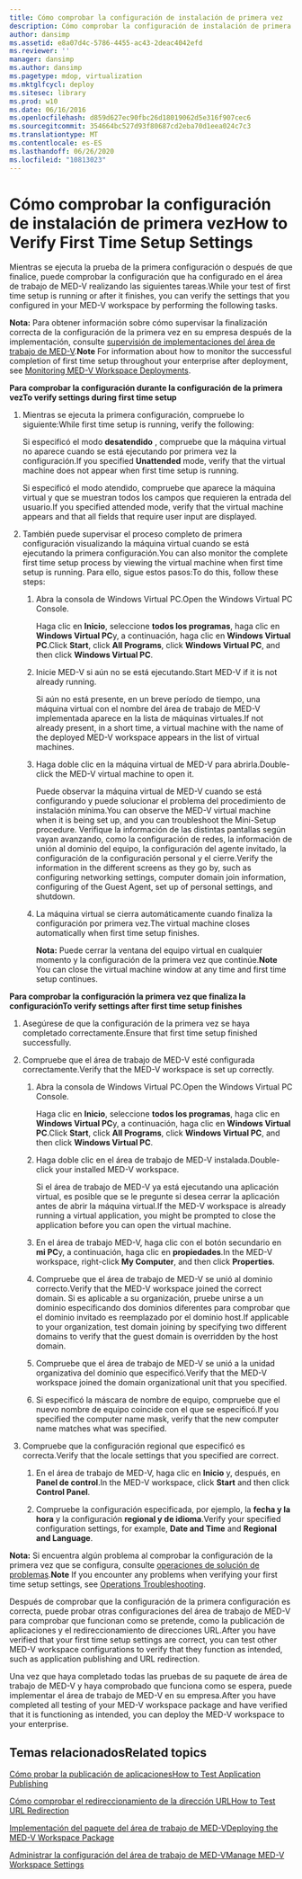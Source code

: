 ```yaml
---
title: Cómo comprobar la configuración de instalación de primera vez
description: Cómo comprobar la configuración de instalación de primera vez
author: dansimp
ms.assetid: e8a07d4c-5786-4455-ac43-2deac4042efd
ms.reviewer: ''
manager: dansimp
ms.author: dansimp
ms.pagetype: mdop, virtualization
ms.mktglfcycl: deploy
ms.sitesec: library
ms.prod: w10
ms.date: 06/16/2016
ms.openlocfilehash: d859d627ec90fbc26d18019062d5e316f907cec6
ms.sourcegitcommit: 354664bc527d93f80687cd2eba70d1eea024c7c3
ms.translationtype: MT
ms.contentlocale: es-ES
ms.lasthandoff: 06/26/2020
ms.locfileid: "10813023"
---
```

# <span data-ttu-id="d10b2-103">Cómo comprobar la configuración de instalación de primera vez</span><span class="sxs-lookup"><span data-stu-id="d10b2-103">How to Verify First Time Setup Settings</span></span>


<span data-ttu-id="d10b2-104">Mientras se ejecuta la prueba de la primera configuración o después de que finalice, puede comprobar la configuración que ha configurado en el área de trabajo de MED-V realizando las siguientes tareas.</span><span class="sxs-lookup"><span data-stu-id="d10b2-104">While your test of first time setup is running or after it finishes, you can verify the settings that you configured in your MED-V workspace by performing the following tasks.</span></span>

<span data-ttu-id="d10b2-105">**Nota:**  Para obtener información sobre cómo supervisar la finalización correcta de la configuración de la primera vez en su empresa después de la implementación, consulte [supervisión de implementaciones del área de trabajo de MED-V](monitoring-med-v-workspace-deployments.md).</span><span class="sxs-lookup"><span data-stu-id="d10b2-105">**Note** For information about how to monitor the successful completion of first time setup throughout your enterprise after deployment, see [Monitoring MED-V Workspace Deployments](monitoring-med-v-workspace-deployments.md).</span></span>

 

**<span data-ttu-id="d10b2-106">Para comprobar la configuración durante la configuración de la primera vez</span><span class="sxs-lookup"><span data-stu-id="d10b2-106">To verify settings during first time setup</span></span>**

1.  <span data-ttu-id="d10b2-107">Mientras se ejecuta la primera configuración, compruebe lo siguiente:</span><span class="sxs-lookup"><span data-stu-id="d10b2-107">While first time setup is running, verify the following:</span></span>

    <span data-ttu-id="d10b2-108">Si especificó el modo **desatendido** , compruebe que la máquina virtual no aparece cuando se está ejecutando por primera vez la configuración.</span><span class="sxs-lookup"><span data-stu-id="d10b2-108">If you specified **Unattended** mode, verify that the virtual machine does not appear when first time setup is running.</span></span>

    <span data-ttu-id="d10b2-109">Si especificó el modo atendido, compruebe que aparece la máquina virtual y que se muestran todos los campos que requieren la entrada del usuario.</span><span class="sxs-lookup"><span data-stu-id="d10b2-109">If you specified attended mode, verify that the virtual machine appears and that all fields that require user input are displayed.</span></span>

2.  <span data-ttu-id="d10b2-110">También puede supervisar el proceso completo de primera configuración visualizando la máquina virtual cuando se está ejecutando la primera configuración.</span><span class="sxs-lookup"><span data-stu-id="d10b2-110">You can also monitor the complete first time setup process by viewing the virtual machine when first time setup is running.</span></span> <span data-ttu-id="d10b2-111">Para ello, sigue estos pasos:</span><span class="sxs-lookup"><span data-stu-id="d10b2-111">To do this, follow these steps:</span></span>

    1.  <span data-ttu-id="d10b2-112">Abra la consola de Windows Virtual PC.</span><span class="sxs-lookup"><span data-stu-id="d10b2-112">Open the Windows Virtual PC Console.</span></span>

        <span data-ttu-id="d10b2-113">Haga clic en **Inicio**, seleccione **todos los programas**, haga clic en **Windows Virtual PC**y, a continuación, haga clic en **Windows Virtual PC**.</span><span class="sxs-lookup"><span data-stu-id="d10b2-113">Click **Start**, click **All Programs**, click **Windows Virtual PC**, and then click **Windows Virtual PC**.</span></span>

    2.  <span data-ttu-id="d10b2-114">Inicie MED-V si aún no se está ejecutando.</span><span class="sxs-lookup"><span data-stu-id="d10b2-114">Start MED-V if it is not already running.</span></span>

        <span data-ttu-id="d10b2-115">Si aún no está presente, en un breve período de tiempo, una máquina virtual con el nombre del área de trabajo de MED-V implementada aparece en la lista de máquinas virtuales.</span><span class="sxs-lookup"><span data-stu-id="d10b2-115">If not already present, in a short time, a virtual machine with the name of the deployed MED-V workspace appears in the list of virtual machines.</span></span>

    3.  <span data-ttu-id="d10b2-116">Haga doble clic en la máquina virtual de MED-V para abrirla.</span><span class="sxs-lookup"><span data-stu-id="d10b2-116">Double-click the MED-V virtual machine to open it.</span></span>

        <span data-ttu-id="d10b2-117">Puede observar la máquina virtual de MED-V cuando se está configurando y puede solucionar el problema del procedimiento de instalación mínima.</span><span class="sxs-lookup"><span data-stu-id="d10b2-117">You can observe the MED-V virtual machine when it is being set up, and you can troubleshoot the Mini-Setup procedure.</span></span> <span data-ttu-id="d10b2-118">Verifique la información de las distintas pantallas según vayan avanzando, como la configuración de redes, la información de unión al dominio del equipo, la configuración del agente invitado, la configuración de la configuración personal y el cierre.</span><span class="sxs-lookup"><span data-stu-id="d10b2-118">Verify the information in the different screens as they go by, such as configuring networking settings, computer domain join information, configuring of the Guest Agent, set up of personal settings, and shutdown.</span></span>

    4.  <span data-ttu-id="d10b2-119">La máquina virtual se cierra automáticamente cuando finaliza la configuración por primera vez.</span><span class="sxs-lookup"><span data-stu-id="d10b2-119">The virtual machine closes automatically when first time setup finishes.</span></span>

        <span data-ttu-id="d10b2-120">**Nota:**  Puede cerrar la ventana del equipo virtual en cualquier momento y la configuración de la primera vez que continúe.</span><span class="sxs-lookup"><span data-stu-id="d10b2-120">**Note** You can close the virtual machine window at any time and first time setup continues.</span></span>

         

**<span data-ttu-id="d10b2-121">Para comprobar la configuración la primera vez que finaliza la configuración</span><span class="sxs-lookup"><span data-stu-id="d10b2-121">To verify settings after first time setup finishes</span></span>**

1.  <span data-ttu-id="d10b2-122">Asegúrese de que la configuración de la primera vez se haya completado correctamente.</span><span class="sxs-lookup"><span data-stu-id="d10b2-122">Ensure that first time setup finished successfully.</span></span>

2.  <span data-ttu-id="d10b2-123">Compruebe que el área de trabajo de MED-V esté configurada correctamente.</span><span class="sxs-lookup"><span data-stu-id="d10b2-123">Verify that the MED-V workspace is set up correctly.</span></span>

    1.  <span data-ttu-id="d10b2-124">Abra la consola de Windows Virtual PC.</span><span class="sxs-lookup"><span data-stu-id="d10b2-124">Open the Windows Virtual PC Console.</span></span>

        <span data-ttu-id="d10b2-125">Haga clic en **Inicio**, seleccione **todos los programas**, haga clic en **Windows Virtual PC**y, a continuación, haga clic en **Windows Virtual PC**.</span><span class="sxs-lookup"><span data-stu-id="d10b2-125">Click **Start**, click **All Programs**, click **Windows Virtual PC**, and then click **Windows Virtual PC**.</span></span>

    2.  <span data-ttu-id="d10b2-126">Haga doble clic en el área de trabajo de MED-V instalada.</span><span class="sxs-lookup"><span data-stu-id="d10b2-126">Double-click your installed MED-V workspace.</span></span>

        <span data-ttu-id="d10b2-127">Si el área de trabajo de MED-V ya está ejecutando una aplicación virtual, es posible que se le pregunte si desea cerrar la aplicación antes de abrir la máquina virtual.</span><span class="sxs-lookup"><span data-stu-id="d10b2-127">If the MED-V workspace is already running a virtual application, you might be prompted to close the application before you can open the virtual machine.</span></span>

    3.  <span data-ttu-id="d10b2-128">En el área de trabajo MED-V, haga clic con el botón secundario en **mi PC**y, a continuación, haga clic en **propiedades**.</span><span class="sxs-lookup"><span data-stu-id="d10b2-128">In the MED-V workspace, right-click **My Computer**, and then click **Properties**.</span></span>

    4.  <span data-ttu-id="d10b2-129">Compruebe que el área de trabajo de MED-V se unió al dominio correcto.</span><span class="sxs-lookup"><span data-stu-id="d10b2-129">Verify that the MED-V workspace joined the correct domain.</span></span> <span data-ttu-id="d10b2-130">Si es aplicable a su organización, pruebe unirse a un dominio especificando dos dominios diferentes para comprobar que el dominio invitado es reemplazado por el dominio host.</span><span class="sxs-lookup"><span data-stu-id="d10b2-130">If applicable to your organization, test domain joining by specifying two different domains to verify that the guest domain is overridden by the host domain.</span></span>

    5.  <span data-ttu-id="d10b2-131">Compruebe que el área de trabajo de MED-V se unió a la unidad organizativa del dominio que especificó.</span><span class="sxs-lookup"><span data-stu-id="d10b2-131">Verify that the MED-V workspace joined the domain organizational unit that you specified.</span></span>

    6.  <span data-ttu-id="d10b2-132">Si especificó la máscara de nombre de equipo, compruebe que el nuevo nombre de equipo coincide con el que se especificó.</span><span class="sxs-lookup"><span data-stu-id="d10b2-132">If you specified the computer name mask, verify that the new computer name matches what was specified.</span></span>

3.  <span data-ttu-id="d10b2-133">Compruebe que la configuración regional que especificó es correcta.</span><span class="sxs-lookup"><span data-stu-id="d10b2-133">Verify that the locale settings that you specified are correct.</span></span>

    1.  <span data-ttu-id="d10b2-134">En el área de trabajo de MED-V, haga clic en **Inicio** y, después, en **Panel de control**.</span><span class="sxs-lookup"><span data-stu-id="d10b2-134">In the MED-V workspace, click **Start** and then click **Control Panel**.</span></span>

    2.  <span data-ttu-id="d10b2-135">Compruebe la configuración especificada, por ejemplo, la **fecha y la hora** y la configuración **regional y de idioma**.</span><span class="sxs-lookup"><span data-stu-id="d10b2-135">Verify your specified configuration settings, for example, **Date and Time** and **Regional and Language**.</span></span>

<span data-ttu-id="d10b2-136">**Nota:**  Si encuentra algún problema al comprobar la configuración de la primera vez que se configura, consulte [operaciones de solución de problemas](operations-troubleshooting-medv2.md).</span><span class="sxs-lookup"><span data-stu-id="d10b2-136">**Note** If you encounter any problems when verifying your first time setup settings, see [Operations Troubleshooting](operations-troubleshooting-medv2.md).</span></span>

 

<span data-ttu-id="d10b2-137">Después de comprobar que la configuración de la primera configuración es correcta, puede probar otras configuraciones del área de trabajo de MED-V para comprobar que funcionan como se pretende, como la publicación de aplicaciones y el redireccionamiento de direcciones URL.</span><span class="sxs-lookup"><span data-stu-id="d10b2-137">After you have verified that your first time setup settings are correct, you can test other MED-V workspace configurations to verify that they function as intended, such as application publishing and URL redirection.</span></span>

<span data-ttu-id="d10b2-138">Una vez que haya completado todas las pruebas de su paquete de área de trabajo de MED-V y haya comprobado que funciona como se espera, puede implementar el área de trabajo de MED-V en su empresa.</span><span class="sxs-lookup"><span data-stu-id="d10b2-138">After you have completed all testing of your MED-V workspace package and have verified that it is functioning as intended, you can deploy the MED-V workspace to your enterprise.</span></span>

## <span data-ttu-id="d10b2-139">Temas relacionados</span><span class="sxs-lookup"><span data-stu-id="d10b2-139">Related topics</span></span>


[<span data-ttu-id="d10b2-140">Cómo probar la publicación de aplicaciones</span><span class="sxs-lookup"><span data-stu-id="d10b2-140">How to Test Application Publishing</span></span>](how-to-test-application-publishing.md)

[<span data-ttu-id="d10b2-141">Cómo comprobar el redireccionamiento de la dirección URL</span><span class="sxs-lookup"><span data-stu-id="d10b2-141">How to Test URL Redirection</span></span>](how-to-test-url-redirection.md)

[<span data-ttu-id="d10b2-142">Implementación del paquete del área de trabajo de MED-V</span><span class="sxs-lookup"><span data-stu-id="d10b2-142">Deploying the MED-V Workspace Package</span></span>](deploying-the-med-v-workspace-package.md)

[<span data-ttu-id="d10b2-143">Administrar la configuración del área de trabajo de MED-V</span><span class="sxs-lookup"><span data-stu-id="d10b2-143">Manage MED-V Workspace Settings</span></span>](manage-med-v-workspace-settings.md)

 

 






